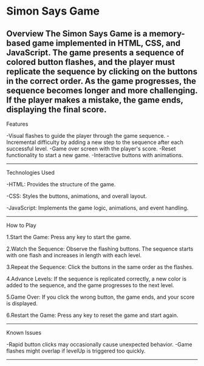 # Simon Says Game
Overview
The Simon Says Game is a memory-based game implemented in HTML, CSS, and JavaScript. The game presents a sequence of colored button flashes, and the player must replicate the sequence by clicking on the buttons in the correct order. As the game progresses, the sequence becomes longer and more challenging. If the player makes a mistake, the game ends, displaying the final score.
---
Features

-Visual flashes to guide the player through the game sequence.
-Incremental difficulty by adding a new step to the sequence after each successful level.
-Game over screen with the player's score.
-Reset functionality to start a new game.
-Interactive buttons with animations.

---

Technologies Used

-HTML: Provides the structure of the game.

-CSS: Styles the buttons, animations, and overall layout.

-JavaScript: Implements the game logic, animations, and event handling.

---
How to Play

1.Start the Game: Press any key to start the game.

2.Watch the Sequence: Observe the flashing buttons. The sequence starts with one flash and increases in length with each level.

3.Repeat the Sequence: Click the buttons in the same order as the flashes.

4.Advance Levels: If the sequence is replicated correctly, a new color is added to the sequence, and the game progresses to the next level.

5.Game Over: If you click the wrong button, the game ends, and your score is displayed.

6.Restart the Game: Press any key to reset the game and start again.

---

Known Issues

-Rapid button clicks may occasionally cause unexpected behavior.
-Game flashes might overlap if levelUp is triggered too quickly.

---


